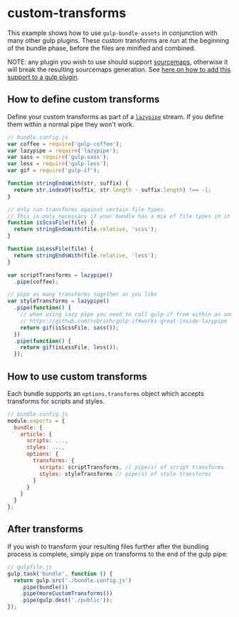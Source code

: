 # custom-transforms

This example shows how to use `gulp-bundle-assets` in conjunction with many other gulp plugins.
These custom transforms are run at the beginning of the bundle phase, before the files are minified and combined.

NOTE: any plugin you wish to use should support [sourcemaps](https://github.com/floridoo/gulp-sourcemaps),
otherwise it will break the resulting sourcemaps generation. 
See [here on how to add this support to a gulp plugin](https://github.com/floridoo/gulp-sourcemaps#plugin-developers-only-how-to-add-source-map-support-to-plugins).

## How to define custom transforms

Define your custom transforms as part of a [`lazypipe`](https://github.com/OverZealous/lazypipe) stream.
If you define them within a normal pipe they won't work.

```js
// bundle.config.js
var coffee = require('gulp-coffee');
var lazypipe = require('lazypipe');
var sass = require('gulp-sass');
var less = require('gulp-less');
var gif = require('gulp-if');

function stringEndsWith(str, suffix) {
  return str.indexOf(suffix, str.length - suffix.length) !== -1;
}

// only run transforms against certain file types.
// This is only necessary if your bundle has a mix of file types in it
function isScssFile(file) {
  return stringEndsWith(file.relative, 'scss');
}

function isLessFile(file) {
  return stringEndsWith(file.relative, 'less');
}

var scriptTransforms = lazypipe()
  .pipe(coffee);

// pipe as many transforms together as you like
var styleTransforms = lazypipe()
  .pipe(function() {
    // when using lazy pipe you need to call gulp-if from within an anonymous func
    // https://github.com/robrich/gulp-if#works-great-inside-lazypipe
    return gif(isScssFile, sass());
  })
  .pipe(function() {
    return gif(isLessFile, less());
  });
```

## How to use custom transforms

Each bundle supports an `options.transforms` object which accepts transforms for scripts and styles.

```js
// bundle.config.js
module.exports = {
  bundle: {
    article: {
      scripts: ...,
      styles: ...,
      options: {
        transforms: {
          scripts: scriptTransforms, // pipe(s) of script transforms
          styles: styleTransforms // pipe(s) of style transforms
        }
      }
    }
  }
};
```

## After transforms

If you wish to transform your resulting files further after the bundling process is complete, simply pipe on
transforms to the end of the gulp pipe:

```js
// gulpfile.js
gulp.task('bundle', function () {
  return gulp.src('./bundle.config.js')
    .pipe(bundle())
    .pipe(moreCustomTransforms())
    .pipe(gulp.dest('./public'));
});
```